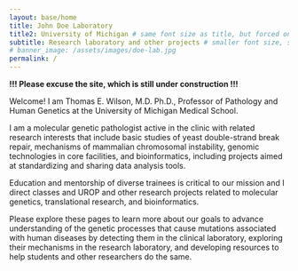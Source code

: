 ```yaml
---
layout: base/home
title: John Doe Laboratory
title2: University of Michigan # same font size as title, but forced onto a second line
subtitle: Research laboratory and other projects # smaller font size, shown below title+title2
# banner_image: /assets/images/doe-lab.jpg
permalink: /
---
```


**!!! Please excuse the site, which is still under construction !!!**

Welcome! I am Thomas E. Wilson, M.D. Ph.D., 
Professor of Pathology and Human Genetics 
at the University of Michigan Medical School.

I am a molecular genetic pathologist active in the clinic
with related research interests that include 
basic studies of yeast double-strand break repair, 
mechanisms of mammalian chromosomal instability,
genomic technologies in core facilities, and
bioinformatics, including projects aimed at standardizing and
sharing data analysis tools. 

Education and mentorship of diverse trainees
is critical to our mission and I 
direct classes and UROP and other 
research projects related to molecular genetics, 
translational research, and bioinformatics.

Please explore these pages to learn more about our goals
to advance understanding of the genetic processes that cause
mutations associated with human diseases by detecting them
in the clinical laboratory, exploring their mechanisms 
in the research laboratory, and developing resources 
to help students and other researchers do the same. 
